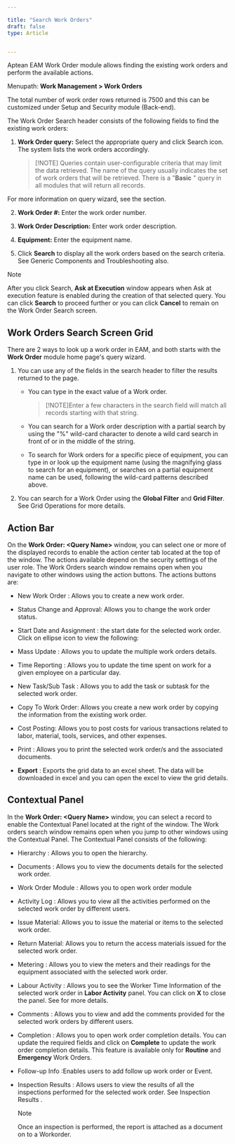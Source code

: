 ```yaml
---  

title: "Search Work Orders"  
draft: false 
type: Article


---
```


Aptean EAM Work Order module allows finding the existing work orders and perform the available actions.

Menupath: **Work Management > Work Orders**

The total number of work order rows returned is 7500 and this can be
customized under Setup and Security module (Back-end).

The Work Order Search header consists of the following fields to find the existing work orders:

  1. **Work Order query:** Select the appropriate query and click Search icon. The system lists the work orders accordingly. 
     >[!NOTE] Queries contain user-configurable criteria that may limit the data retrieved. The name of the query usually indicates the set of work orders that will be retrieved. There is a "**Basic** " query in all modules that will return all records.

For more information on query wizard, see the section.

  2. **Work Order #:** Enter the work order number.

  3. **Work Order Description:** Enter work order description.

  4. **Equipment:** Enter the equipment name. 
  5. Click **Search** to display all the work orders based on the search criteria. See Generic Components and Troubleshooting also.

> [!NOTE]
> After you click Search, **Ask at Execution** window appears when Ask at execution feature is enabled during the creation of that selected query. You can click **Search** to proceed further or you can click **Cancel** to remain on the Work Order Search screen. 

## Work Orders Search Screen Grid

There are 2 ways to look up a work order in EAM, and both starts with the **Work Order** module home page's query wizard. 

  1. You can use any of the fields in the search header to filter the results returned to the page. 

     * You can type in the exact value of a Work order. 

        >[!NOTE]Enter a few characters in the search field will match all records starting with that string.


     * You can search for a Work order description with a partial search by using the "%" wild-card character to denote a wild card search in front of or in the middle of the string. 

     * To search for Work orders for a specific piece of equipment, you can type in or look up the equipment name (using the magnifying glass to search for an equipment), or searches on a partial equipment name can be used, following the wild-card patterns described above.

  2. You can search for a Work Order using the **Global Filter** and **Grid Filter**. See Grid Operations for more details. 

## Action Bar

On the **Work Order: \<Query Name\>** window, you can select one or more of the displayed records to enable the action center tab located at the top of the window. The actions available depend on the security settings of the user role. The Work Orders search window remains open when you navigate to other windows using the action buttons. The actions buttons are: 

  * New Work Order : Allows you to create a new work order.
  * Status Change and Approval: Allows you to change the work order status. 
  * Start Date and Assignment : the start date for the selected work order.  Click on ellipse icon to view the following: 
  * Mass Update : Allows you to update the multiple work orders details. 
  * Time Reporting : Allows you to update the time spent on work for a given employee on a particular day. 
  * New Task/Sub Task : Allows you to add the task or subtask for the selected work order.

  * Copy To Work Order: Allows you create a new work order by copying the information from the existing work order.
  * Cost Posting: Allows you to post costs for various transactions related to labor, material, tools, services, and other expenses.
  * Print : Allows you to print the selected work order/s and the associated documents.
  * **Export** : Exports the grid data to an excel sheet. The data will be downloaded in excel and you can open the excel to view the grid details.
 

## Contextual Panel

In the **Work Order: \<Query Name\>** window, you can select a record to enable
the Contextual Panel located at the right of the window. The Work orders
search window remains open when you jump to other windows using the Contextual
Panel. The Contextual Panel consists of the following:

 
  * Hierarchy : Allows you to open the hierarchy.
  * Documents : Allows you to view the documents details for the selected work order.
  * Work Order Module : Allows you to open work order module
  * Activity Log : Allows you to view all the activities performed on the selected work order by different users.
  * Issue Material: Allows you to issue the material or items to the selected work order.
  * Return Material: Allows you to return the access materials issued for the selected work order.
  * Metering : Allows you to view the meters and their readings for the equipment associated with the selected work order.
  * Labour Activity : Allows you to see the Worker Time Information of the selected work order in **Labor Activity** panel. You can click on **X** to close the panel. See for more details. 
  * Comments : Allows you to view and add the comments provided for the selected work orders by different users. 
  * Completion  : Allows you to open work order completion details. You can update the required fields and click on **Complete** to update the work order completion details. This feature is available only for **Routine** and **Emergency** Work Orders.
  * Follow-up Info :Enables users to add follow up work order or Event.
  * Inspection Results : Allows users to view the results of all the inspections performed for the selected work order. See Inspection Results .

    > [!NOTE]
    >Once an inspection is performed, the report is attached as a document on to a
    Workorder.

